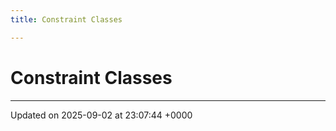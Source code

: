 ```yaml
---
title: Constraint Classes

---
```


# Constraint Classes








-------------------------------

Updated on 2025-09-02 at 23:07:44 +0000